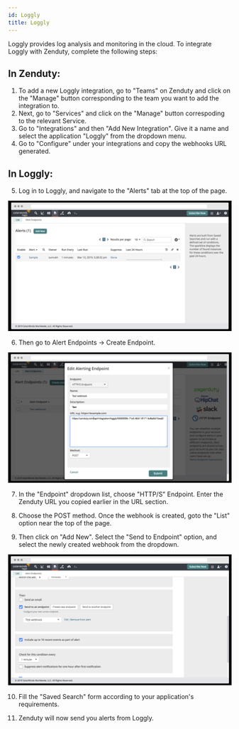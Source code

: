 ```yaml
---
id: Loggly
title: Loggly
---
```

Loggly provides log analysis and monitoring in the cloud. To integrate Loggly with Zenduty, complete the following steps:

## In Zenduty: 

1. To add a new Loggly integration, go to "Teams" on Zenduty and click on the "Manage" button corresponding to the team you want to add the integration to.
2. Next, go to "Services" and click on the "Manage" button correspoding to the relevant Service.
3. Go to "Integrations" and then "Add New Integration". Give it a name and select the application "Loggly" from the dropdown menu.
4. Go to "Configure" under your integrations and copy the webhooks URL generated.

## In Loggly: 

5. Log in to Loggly, and navigate to the "Alerts" tab at the top of the page.

![](/img/Integrations/Loggly/1.png)

6. Then go to Alert Endpoints -> Create Endpoint.

![](/img/Integrations/Loggly/2.png)

7. In the "Endpoint" dropdown list, choose "HTTP/S" Endpoint. Enter the Zenduty URL you copied earlier in the URL section.

8. Choose the POST method. Once the webhook is created, goto the "List" option near the top of the page.

9. Then click on "Add New". Select the "Send to Endpoint" option, and select the newly created webhook from the dropdown.

![](/img/Integrations/Loggly/3.png)

10. Fill the "Saved Search" form according to your application's requirements. 

11. Zenduty will now send you alerts from Loggly.
